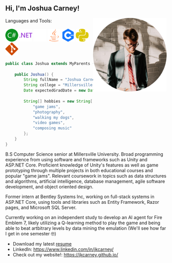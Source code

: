 <h2>Hi, I'm Joshua Carney!</h2>
<img align='right' src="media/me.png" width="230">

Languages and Tools:
<br /><br />
<code><img height="40" src="media/csharp.svg"></code>
<code><img height="40" src="media/dotnet.svg"></code>
<code><img height="40" src="media/unity.svg"></code>
<code><img height="40" src="media/java.svg"></code>
<code><img height="40" src="media/cplusplus.svg"></code>
<code><img height="40" src="media/python.svg"></code>
<code><img height="40" src="media/git.svg"></code>

```java
public class Joshua extends MyParents {

    public Joshua() {
        String fullName = "Joshua Carney";
        String college = "Millersville University";
        Date expectedGradDate = new Date("May", 2022);

        String[] hobbies = new String[] {
            "game jams",
            "photography",
            "walking my dogs",
            "video games",
            "composing music"
        };
    }
}
```

B.S Computer Science senior at Millersville University. Broad programming experience from using software and frameworks such as Unity and ASP.NET Core. Proficient knowledge of Unity's features as well as game prototyping through multiple projects in both educational courses and popular "game jams". Relevant coursework in topics such as data structures and algorithms, artificial intelligence, database management, agile software development, and object oriented design.

Former intern at Bentley Systems Inc, working on full-stack systems in ASP.NET Core, using tools and libraries such as Entity Framework, Razor pages, and Microsoft SQL Server.

Currently working on an independent study to develop an AI agent for Fire Emblem 7, likely utilizing a Q-learning method to play the game and being able to beat artbitrary levels by data mining the emulation (We'll see how far I get in one semester 🤓)


- Download my latest [resume](https://www.dl.dropboxusercontent.com/s/pc1q5svtg448sn1/Joshua_Carney_Resume_2021_2022_NO_CONTACT.pdf?dl=0)
- LinkedIn: https://www.linkedin.com/in/jkcarney/
- Check out my website!: https://jkcarney.github.io/

